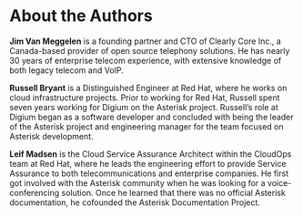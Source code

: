 # About the Authors

**Jim Van Meggelen** is a founding partner and CTO of Clearly Core Inc., a Canada-based provider of open source telephony solutions. He has nearly 30 years of enterprise telecom experience, with extensive knowledge of both legacy telecom and VoIP.

**Russell Bryant** is a Distinguished Engineer at Red Hat, where he works on cloud infrastructure projects. Prior to working for Red Hat, Russell spent seven years working for Digium on the Asterisk project. Russell’s role at Digium began as a software developer and concluded with being the leader of the Asterisk project and engineering manager for the team focused on Asterisk development.

**Leif Madsen** is the Cloud Service Assurance Architect within the CloudOps team at Red Hat, where he leads the engineering effort to provide Service Assurance to both telecommunications and enterprise companies. He first got involved with the Asterisk community when he was looking for a voice-conferencing solution. Once he learned that there was no official Asterisk documentation, he cofounded the Asterisk Documentation Project.

